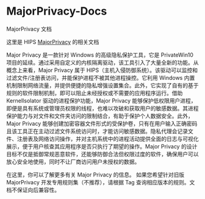 # MajorPrivacy-Docs
MajorPrivacy 文档

这里是 HIPS [MajorPrivacy](https://github.com/xanasoft/MajorPrivacy) 的相关文档

Major Privacy 是一款针对 Windows 的高级隐私保护工具，它是 PrivateWin10 项目的延续。通过采用自定义的内核隔离驱动，该工具引入了大量全新的功能。从概念上来看，Major Privacy 属于 HIPS（主机入侵防御系统）。该驱动可以监控和过滤文件/注册表访问，并能保护进程不被其他进程操控。它利用 Windows 内置机制限制网络流量，并提供便捷的隐私增强设置集合。此外，它实现了自有的基于规则的软件限制机制，即可以阻止未经授权或不需要的应用程序运行。借助 KernelIsolator 驱动的进程保护功能，Major Privacy 能够保护低权限用户进程，即便是具有系统或管理员权限的线程，也难以攻破和获取用户的敏感数据。其进程保护能力与对文件和文件夹访问的限制结合，有助于保护个人数据安全。此外，Major Privacy 能够创建加密容器文件形式的受保护卷，只有在用户输入正确密码且该工具正在主动过滤文件系统访问时，才能访问敏感数据。隐私代理会记录文件、注册表及网络访问操作，并对主机系统中的进程活动提供全面的日志与可视化展示，便于用户核查其应用程序是否只执行了期望的操作。Major Privacy 的设计目标不仅是抵御常规恶意软件，还能够防御合法但权限过度的软件，确保用户可以放心安全地使用，同时不让厂商访问用户未授权的数据。

在这里，你可以了解更多有关 Major Privacy 的信息。
如果您希望针对旧版 MajorPrivacy 开发专用规则集（不推荐），请根据 Tag 查询相应版本的规则。文档不保证向后兼容性。